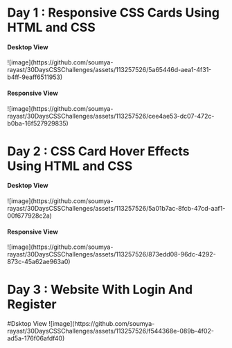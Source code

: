 <h1>Day 1 : Responsive CSS Cards Using HTML and CSS</h1>
<h4>Desktop View</h4>
![image](https://github.com/soumya-rayast/30DaysCSSChallenges/assets/113257526/5a65446d-aea1-4f31-b4ff-9eaff6511953)
<h4>Responsive View</h4> 
![image](https://github.com/soumya-rayast/30DaysCSSChallenges/assets/113257526/cee4ae53-dc07-472c-b0ba-16f527929835)

<h1>Day 2 : CSS Card Hover Effects Using HTML and CSS </h1>
<h4>Desktop View</h4>
![image](https://github.com/soumya-rayast/30DaysCSSChallenges/assets/113257526/5a01b7ac-8fcb-47cd-aaf1-00f677928c2a)
<h4>Responsive View</h4> 
![image](https://github.com/soumya-rayast/30DaysCSSChallenges/assets/113257526/873edd08-96dc-4292-873c-45a62ae963a0)

<h1>Day 3 : Website With Login And Register</h1>
#Dsktop View
![image](https://github.com/soumya-rayast/30DaysCSSChallenges/assets/113257526/f544368e-089b-4f02-ad5a-176f06afdf40)

